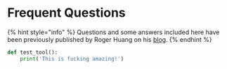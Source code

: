 # Frequent Questions

{% hint style="info" %}
Questions and some answers included here have been previously published by Roger Huang on his [blog](https://www.springboard.com/blog/machine-learning-interview-questions/).
{% endhint %}

```python
def test_tool():
    print('This is fucking amazing!')
```



